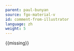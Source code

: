 ```yaml
---
parent: paul-bunyan
source: fgo-material-v
id: comment-from-illustrator
language: zh
weight: 5
---
```


{{missing}}
